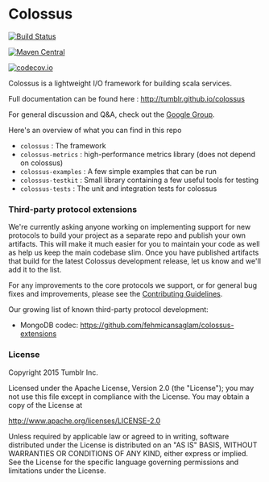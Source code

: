 Colossus
=========

[![Build Status](https://api.travis-ci.org/tumblr/colossus.png?branch=master)](https://travis-ci.org/tumblr/colossus)

[![Maven Central](https://maven-badges.herokuapp.com/maven-central/com.tumblr/colossus_2.11/badge.svg)](https://maven-badges.herokuapp.com/maven-central/com.tumblr/colossus_2.11)

[![codecov.io](http://codecov.io/github/tumblr/colossus/coverage.svg?branch=master)](http://codecov.io/github/tumblr/colossus?branch=master)

Colossus is a lightweight I/O framework for building scala services.

Full documentation can be found here : http://tumblr.github.io/colossus

For general discussion and Q&A, check out the [Google Group](https://groups.google.com/forum/#!forum/colossus-users).

Here's an overview of what you can find in this repo

* `colossus` : The framework
* `colossus-metrics` : high-performance metrics library (does not depend on colossus)
* `colossus-examples` : A few simple examples that can be run
* `colossus-testkit` : Small library containing a few useful tools for testing
* `colossus-tests` : The unit and integration tests for colossus

### Third-party protocol extensions

We're currently asking anyone working on implementing support for new protocols to build your project as a separate repo and publish your own artifacts.  This will make it much easier for you to maintain your code as well as help us keep the main codebase slim.  Once you have published artifacts that build for the latest Colossus development release, let us know and we'll add it to the list.

For any improvements to the core protocols we support, or for general bug fixes and improvements, please see the [Contributing Guidelines](https://github.com/tumblr/colossus/blob/master/CONTRIBUTING.md).

Our growing list of known third-party protocol development:

* MongoDB codec: https://github.com/fehmicansaglam/colossus-extensions

### License

Copyright 2015 Tumblr Inc.

Licensed under the Apache License, Version 2.0 (the "License");
you may not use this file except in compliance with the License.
You may obtain a copy of the License at

   http://www.apache.org/licenses/LICENSE-2.0

Unless required by applicable law or agreed to in writing, software
distributed under the License is distributed on an "AS IS" BASIS,
WITHOUT WARRANTIES OR CONDITIONS OF ANY KIND, either express or implied.
See the License for the specific language governing permissions and
limitations under the License.

